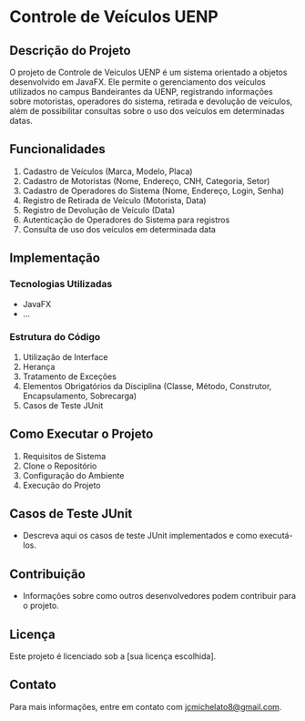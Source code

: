 # Controle de Veículos UENP

## Descrição do Projeto

O projeto de Controle de Veículos UENP é um sistema orientado a objetos desenvolvido em JavaFX. Ele permite o gerenciamento dos veículos utilizados no campus Bandeirantes da UENP, registrando informações sobre motoristas, operadores do sistema, retirada e devolução de veículos, além de possibilitar consultas sobre o uso dos veículos em determinadas datas.

## Funcionalidades

1. Cadastro de Veículos (Marca, Modelo, Placa)
2. Cadastro de Motoristas (Nome, Endereço, CNH, Categoria, Setor)
3. Cadastro de Operadores do Sistema (Nome, Endereço, Login, Senha)
4. Registro de Retirada de Veículo (Motorista, Data)
5. Registro de Devolução de Veículo (Data)
6. Autenticação de Operadores do Sistema para registros
7. Consulta de uso dos veículos em determinada data

## Implementação

### Tecnologias Utilizadas

- JavaFX
- ...

### Estrutura do Código

1. Utilização de Interface
2. Herança
3. Tratamento de Exceções
4. Elementos Obrigatórios da Disciplina (Classe, Método, Construtor, Encapsulamento, Sobrecarga)
5. Casos de Teste JUnit

## Como Executar o Projeto

1. Requisitos de Sistema
2. Clone o Repositório
3. Configuração do Ambiente
4. Execução do Projeto

## Casos de Teste JUnit

- Descreva aqui os casos de teste JUnit implementados e como executá-los.

## Contribuição

- Informações sobre como outros desenvolvedores podem contribuir para o projeto.

## Licença

Este projeto é licenciado sob a [sua licença escolhida].

## Contato

Para mais informações, entre em contato com jcmichelato8@gmail.com.


